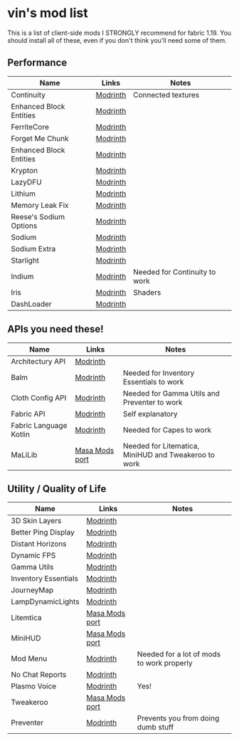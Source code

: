 # vin's mod list

This is a list of client-side mods I STRONGLY recommend for fabric 1.19. You should install all of these, even if you don't think you'll need some of them.


## Performance
|Name|Links|Notes|
|-|-|-|
|Continuity|[Modrinth](https://modrinth.com/mod/continuity)|Connected textures|
|Enhanced Block Entities|[Modrinth](https://modrinth.com/mod/ebe)||
|FerriteCore|[Modrinth](https://modrinth.com/mod/ferrite-core)||
|Forget Me Chunk|[Modrinth](https://modrinth.com/mod/forgetmechunk)||
|Enhanced Block Entities|[Modrinth](https://modrinth.com/mod/ebe)||
|Krypton|[Modrinth](https://modrinth.com/mod/krypton)||
|LazyDFU|[Modrinth](https://modrinth.com/mod/lazydfu)||
|Lithium|[Modrinth](https://modrinth.com/mod/lithium)||
|Memory Leak Fix|[Modrinth](https://modrinth.com/mod/memoryleakfix)||
|Reese's Sodium Options|[Modrinth](https://modrinth.com/mod/reeses-sodium-options)||
|Sodium|[Modrinth](https://modrinth.com/mod/sodium)||
|Sodium Extra|[Modrinth](https://modrinth.com/mod/sodium-extra)||
|Starlight|[Modrinth](https://modrinth.com/mod/starlight)||
|Indium|[Modrinth](https://modrinth.com/mod/indium)|Needed for Continuity to work|
|Iris|[Modrinth](https://modrinth.com/mod/iris)|Shaders|
|DashLoader|[Modrinth](https://modrinth.com/mod/dashloader)||

## APIs you need these!
|Name|Links|Notes|
|-|-|-|
|Architectury API|[Modrinth](https://modrinth.com/mod/architectury-api)||
|Balm|[Modrinth](https://modrinth.com/mod/balm)|Needed for Inventory Essentials to work|
|Cloth Config API|[Modrinth](https://modrinth.com/mod/cloth-config)|Needed for Gamma Utils and Preventer to work|
|Fabric API|[Modrinth](https://modrinth.com/mod/fabric-api)|Self explanatory|
|Fabric Language Kotlin|[Modrinth](https://modrinth.com/mod/fabric-language-kotlin)|Needed for Capes to work|
|MaLiLib|[Masa Mods port](https://kosma.pl/masamods/malilib-fabric-1.19-0.12.1.jar)|Needed for Litematica, MiniHUD and Tweakeroo to work|

## Utility / Quality of Life
|Name|Links|Notes|
|-|-|-|
|3D Skin Layers|[Modrinth](https://modrinth.com/mod/3dskinlayers)||
|Better Ping Display|[Modrinth](https://modrinth.com/mod/better-ping-display-fabric)||
|Distant Horizons|[Modrinth](https://modrinth.com/mod/distanthorizons)||
|Dynamic FPS|[Modrinth](https://modrinth.com/mod/dynamic-fps)||
|Gamma Utils|[Modrinth](https://modrinth.com/mod/gamma-utils)||
|Inventory Essentials|[Modrinth](https://modrinth.com/mod/inventory-essentials)||
|JourneyMap|[Modrinth](https://modrinth.com/mod/journeymap)||
|LampDynamicLights|[Modrinth](https://modrinth.com/mod/lambdynamiclights)||
|Litemtica|[Masa Mods port](https://kosma.pl/masamods/litematica-fabric-1.19-0.11.3.jar)||
|MiniHUD|[Masa Mods port](https://kosma.pl/masamods/minihud-fabric-1.19-0.22.0.jar)||
|Mod Menu|[Modrinth](https://modrinth.com/mod/modmenu)|Needed for a lot of mods to work properly|
|No Chat Reports|[Modrinth](https://modrinth.com/mod/no-chat-reports)||
|Plasmo Voice|[Modrinth](https://modrinth.com/mod/plasmo-voice)|Yes!|
|Tweakeroo|[Masa Mods port](https://kosma.pl/masamods/tweakeroo-fabric-1.19-0.13.3.jar)||
|Preventer|[Modrinth](https://modrinth.com/mod/preventer)|Prevents you from doing dumb stuff|

